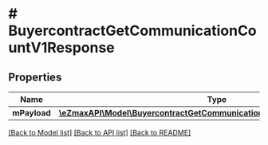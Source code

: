 # # BuyercontractGetCommunicationCountV1Response

## Properties

Name | Type | Description | Notes
------------ | ------------- | ------------- | -------------
**mPayload** | [**\eZmaxAPI\Model\BuyercontractGetCommunicationCountV1ResponseMPayload**](BuyercontractGetCommunicationCountV1ResponseMPayload.md) |  |

[[Back to Model list]](../../README.md#models) [[Back to API list]](../../README.md#endpoints) [[Back to README]](../../README.md)
